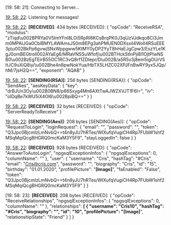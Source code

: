 [19: 58: 21]:
Connecting to Server...

[19: 58: 22]:
Connected!

[19: 58: 22]:
Listening for messages!

[19: 58: 22]:
**[RECEIVED]**: 434 bytes
[RECEIVED]: {
  "opCode": "ReceiveRSA",
  "modulus": "zTiqd\u002BPRYa0V5ImYFnl8LOi5RpRI6KCsBrqPK0J3qUzVJdkqo8Cl3Jmm0MPAlJGa0CblBMYLAWAmsJS0m8EPg3ahPMUEN0DXsxil4WoIl4RSuEEE3p\u002BkPp6gvwjSNxWppgww5KtMY0yDP2YyT8hHaEJgCpw3/EszYLe1KgJ0omBEGtroll002AYaEg6/MRaVNSSuWfofj\u002BTHckStlnPji8l1OjtPlwNSB0\u002BzEgTEirB55OC1RC3vQ8rf1ZDlepr/D\u002B/a5R5v3j8em5igOUrV5ItJC9uXiQ8iy/\u002Bhe4n8pwNokYua/HbTX5LHZC02XPJFnBwRY9yx5JQp/hM/7jsH2Q==",
  "exponent": "AQAB"
}

[19: 58: 22]:
**[SENDING(RSA)]**: 256 bytes
[SENDING(RSA)]: {
  "opCode": "SendAes",
  "aesKeyData": {
    "key": "drBJUn3Oy\u002B0BN8/p66Sxyg4Mn6AXtTwAJWZXVJT1F6I=",
    "iv": "oIDqBe7kWU5iX4Ol6\u002BpiBQ=="
  }
}

[19: 58: 22]:
**[RECEIVED]**: 32 bytes
[RECEIVED]: {
  "opCode": "ServerReadyToReceive"
}

[19: 58: 22]:
**[SENDING(Aes)]**: 208 bytes
[SENDING(Aes)]: {
  "opCode": "RequestToLogin",
  "loginRequest": {
    "email": "",
    "password": "",
    "token": "Q3Jpc0BjcmlzLmNvbQ==t4n8yJU7hRTes/WIXufqVugiCH4Rp7FUbW1shf2MSqMqiQcgBHGRQ0mcKaM3Y5F9",
    "stayLoggedIn": false
  }
}

[19: 58: 22]:
**[RECEIVED]**: 928 bytes
[RECEIVED]: {
  "opCode": "AnswerToAutoLogin",
  "npgsqlExceptionInfos": {
    "npgsqlExceptions": 0,
    "columnName": ""
  },
  "user": {
    "username": "Cris",
    "hashTag": "#Cris",
    "email": "Cris@cris.com",
    "password": "",
    "biography": "Cris",
    "id": "15",
    "birthday": "01.01.2020",
    "profilePicture": "**[Image]**",
    "faEnabled": "False",
    "token": "Q3Jpc0BjcmlzLmNvbQ==t4n8yJU7hRTes/WIXufqVugiCH4Rp7FUbW1shf2MSqMqiQcgBHGRQ0mcKaM3Y5F9"
  }
}

[19: 58: 23]:
**[RECEIVED]**: 208 bytes
[RECEIVED]: {
  "opCode": "ReceiveRelationships",
  "npgsqlExceptionInfos": {
    "npgsqlExceptions": 0,
    "columnName": ""
  },
  "relationships": **[
    {
      "username": "Cris10",
      "hashTag": "#Cris",
      "biography": "",
      "id": "10",
      "profilePicture": "[Image]**",
      "relationshipState": "Friend"
    }
  ]
}

